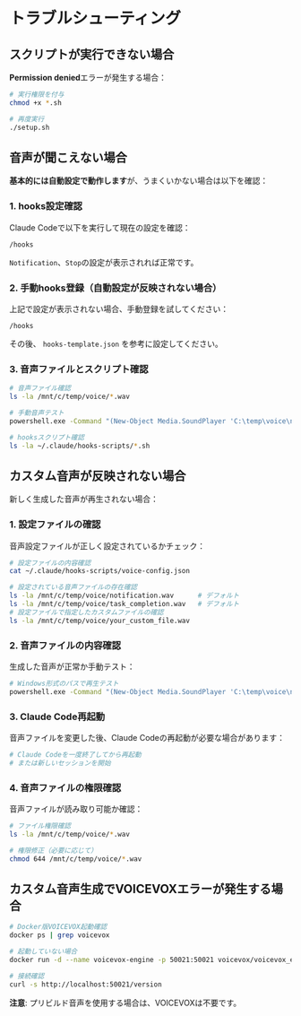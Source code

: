 # トラブルシューティング

## スクリプトが実行できない場合

**Permission denied**エラーが発生する場合：

```bash
# 実行権限を付与
chmod +x *.sh

# 再度実行
./setup.sh
```

## 音声が聞こえない場合

**基本的には自動設定で動作します**が、うまくいかない場合は以下を確認：

### 1. hooks設定確認
Claude Codeで以下を実行して現在の設定を確認：

```
/hooks
```

`Notification`、`Stop`の設定が表示されれば正常です。

### 2. 手動hooks登録（自動設定が反映されない場合）
上記で設定が表示されない場合、手動登録を試してください：

```
/hooks
```

その後、 `hooks-template.json` を参考に設定してください。

### 3. 音声ファイルとスクリプト確認

```bash
# 音声ファイル確認
ls -la /mnt/c/temp/voice/*.wav

# 手動音声テスト
powershell.exe -Command "(New-Object Media.SoundPlayer 'C:\temp\voice\notification.wav').PlaySync()"

# hooksスクリプト確認
ls -la ~/.claude/hooks-scripts/*.sh
```

## カスタム音声が反映されない場合

新しく生成した音声が再生されない場合：

### 1. 設定ファイルの確認
音声設定ファイルが正しく設定されているかチェック：

```bash
# 設定ファイルの内容確認
cat ~/.claude/hooks-scripts/voice-config.json

# 設定されている音声ファイルの存在確認
ls -la /mnt/c/temp/voice/notification.wav      # デフォルト
ls -la /mnt/c/temp/voice/task_completion.wav   # デフォルト
# 設定ファイルで指定したカスタムファイルの確認
ls -la /mnt/c/temp/voice/your_custom_file.wav
```

### 2. 音声ファイルの内容確認
生成した音声が正常か手動テスト：

```bash
# Windows形式のパスで再生テスト
powershell.exe -Command "(New-Object Media.SoundPlayer 'C:\temp\voice\notification.wav').PlaySync()"
```

### 3. Claude Code再起動
音声ファイルを変更した後、Claude Codeの再起動が必要な場合があります：

```bash
# Claude Codeを一度終了してから再起動
# または新しいセッションを開始
```

### 4. 音声ファイルの権限確認
音声ファイルが読み取り可能か確認：

```bash
# ファイル権限確認
ls -la /mnt/c/temp/voice/*.wav

# 権限修正（必要に応じて）
chmod 644 /mnt/c/temp/voice/*.wav
```

## カスタム音声生成でVOICEVOXエラーが発生する場合

```bash
# Docker版VOICEVOX起動確認
docker ps | grep voicevox

# 起動していない場合
docker run -d --name voicevox-engine -p 50021:50021 voicevox/voicevox_engine:latest

# 接続確認
curl -s http://localhost:50021/version
```

**注意**: プリビルド音声を使用する場合は、VOICEVOXは不要です。